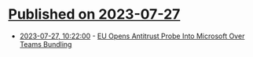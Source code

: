 # [Published on 2023-07-27](index.md)

* [2023-07-27, 10:22:00](https://slashdot.org/story/23/07/27/1022220/eu-opens-antitrust-probe-into-microsoft-over-teams-bundling?utm_source=rss1.0mainlinkanon&utm_medium=feed) - [EU Opens Antitrust Probe Into Microsoft Over Teams Bundling](https://slashdot.org/story/23/07/27/1022220/eu-opens-antitrust-probe-into-microsoft-over-teams-bundling?utm_source=rss1.0mainlinkanon&utm_medium=feed)
